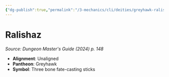 ```yaml
---
{"dg-publish":true,"permalink":"/3-mechanics/cli/deities/greyhawk-ralishaz-xdmg/","tags":["ttrpg-cli/compendium/src/5e/xdmg","ttrpg-cli/deity/greyhawk"],"noteIcon":""}
---
```


# Ralishaz
*Source: Dungeon Master's Guide (2024) p. 148* 

- **Alignment**: Unaligned
- **Pantheon**: Greyhawk
- **Symbol**: Three bone fate-casting sticks